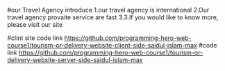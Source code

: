 #our Travel Agency introduce
1.our travel agency is international
2.Our travel agency provaite service are fast
3.3.If you would like to know more, please visit our site

#clint site code link
https://github.com/programming-hero-web-course1/tourism-or-delivery-website-client-side-saidul-islam-max
#code link
https://github.com/programming-hero-web-course1/tourism-or-delivery-website-server-side-saidul-islam-max